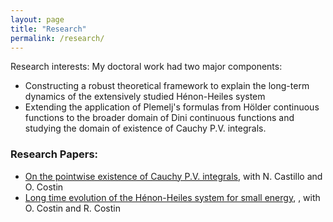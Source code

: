 ```yaml
---
layout: page
title: "Research"
permalink: /research/
---
```


Research interests: My doctoral work had two major components: 
- Constructing a robust theoretical framework to explain the long-term dynamics of the extensively studied Hénon-Heiles system
- Extending the application of Plemelj's formulas from Hölder continuous functions to the broader domain of Dini continuous functions and studying the domain of existence of Cauchy P.V. integrals.

### Research Papers:

-  <a href="https://arxiv.org/abs/2311.13392" target="_blank"> On the pointwise existence of Cauchy P.V. integrals</a>, with N. Castillo and O. Costin
-  <a href="https://arxiv.org/abs/2411.16071" target="_blank"> Long time evolution of the Hénon-Heiles system for small energy</a>, , with O. Costin and R. Costin
